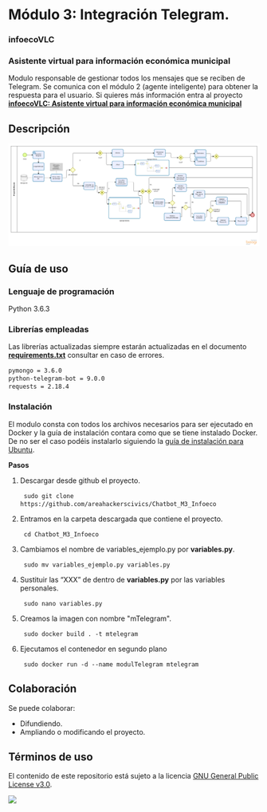 # Módulo 3: Integración Telegram.
### **infoecoVLC**
### **Asistente virtual para información económica municipal**

Modulo responsable de gestionar todos los mensajes que se reciben de Telegram. Se comunica con el módulo 2 (agente inteligente) para obtener la respuesta para el usuario. Si quieres más información entra al proyecto **[infoecoVLC: Asistente virtual para información económica municipal](https://github.com/areahackerscivics/infoecoVLC)**

## Descripción

![Diseño de comunicacion](https://github.com/ricardocancar/chatbot_v1/blob/master/imagen/Diagrama_M3-ChatBot.png)


## Guía de uso

### Lenguaje de programación
Python 3.6.3

### Librerías empleadas
Las librerías actualizadas siempre estarán actualizadas en el documento [**requirements.txt**](./requirements.txt) consultar en caso de errores.

    pymongo = 3.6.0
    python-telegram-bot = 9.0.0
    requests = 2.18.4


### Instalación
El modulo consta con todos los archivos necesarios para ser ejecutado en Docker y la guía de instalación contara como que se tiene instalado Docker. De no ser el caso podéis instalarlo siguiendo la [guía de instalación para Ubuntu](./instalacionDocker.md).

**Pasos**
1. Descargar desde github el proyecto.

        sudo git clone https://github.com/areahackerscivics/Chatbot_M3_Infoeco

2. Entramos en la carpeta descargada que contiene el proyecto.

        cd Chatbot_M3_Infoeco

3. Cambiamos el  nombre de variables_ejemplo.py por **variables.py**.

        sudo mv variables_ejemplo.py variables.py

4. Sustituir las “XXX” de dentro de **variables.py** por las variables personales.

        sudo nano variables.py

4. Creamos la imagen con nombre "mTelegram".

        sudo docker build . -t mtelegram

5. Ejecutamos el contenedor en segundo plano

        sudo docker run -d --name modulTelegram mtelegram



## Colaboración
Se puede colaborar:
- Difundiendo.
- Ampliando o modificando el proyecto.

## Términos de uso

El contenido de este repositorio está sujeto a la licencia [GNU General Public License v3.0](https://www.gnu.org/licenses/gpl-3.0.en.html).

![](https://www.gnu.org/graphics/gplv3-127x51.png)

